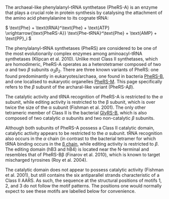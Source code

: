 
The archaeal-like phenylalanyl-tRNA synthetase (PheRS-A) is an enzyme that plays a crucial role in protein synthesis by catalysing the attachment of the amino acid phenylalanine to its cognate tRNA:




$ \text{Phe} + \text{tRNA}^\text{Phe} + \text{ATP} \xrightarrow{\text{PheRS-A}} \text{Phe-tRNA}^\text{Phe} + \text{AMP} + \text{PP}_i  $



The phenylalanyl-tRNA synthetases (PheRS) are considered to be one of the most evolutionarily complex enzymes among aminoacyl-tRNA synthetases (Klipcan et al. 2010).
Unlike most Class II synthetases, which are homodimeric, PheRS-A operates as a heterotetramer composed of two $\alpha$ and two $\beta$ subunits $\alpha_2 \beta_2$. 
There are three known variants of PheRS: one found predominantly in eukaryotes/archaea, one found in bacteria [PheRS-B](/class2/phe1), and one localised to eukaryotic organelles [PheRS-M](/class2/phe5). 
This page specifically refers to the $\beta$ subunit of the archaral-like variant (PheRS-A$\beta$). 




The catalytic activity and tRNA recognition of PheRS-A is restricted to the $\alpha$ subunit, while  editing activity is restricted to the &beta; subunit, which is over twice the size of the &alpha; subunit (Fishman et al. 2001). The only other tetrameric member of Class II is the bacterial [GlyRS-B](/class2/gly2), which is also composed of two catalytic $\alpha$ subunits and two non-catalytic $\beta$ subunits.

Although both subunits of PheRS-A possess a Class II catalytic domain, catalytic activity appears to be restricted to the $\alpha$ subunit. tRNA recognition also occurs in the $\alpha$ chain (in contrast to the bacterial tetramer for which tRNA binding occurs in the [&beta; chain](/class2/phe2/), while editing activity is restricted to $\beta$. The editing domain (hB3 and hB4) is located near the N-terminal and resembles that of PheRS-B&beta; (Finarov et al. 2010), which is known to target mischarged tyrosines (Roy et al. 2004).

The catalytic domain does not appear to possess catalytic activity (Fishman et al. 2001), but still contains the six antiparallel strands characteristic of a Class II AARS. As such, the sequence at the structural positions of motifs 1, 2, and 3 do not follow the motif patterns. The positions one would normally expect to see these motifs are labelled below for convenience.


						
						


